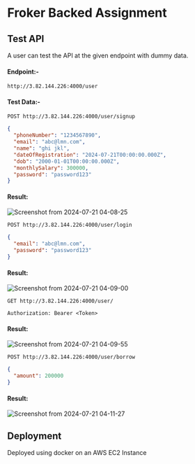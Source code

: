 # Froker Backed Assignment
## Test API 
A user can test the API at the given endpoint with dummy data.
#### Endpoint:-

``
http://3.82.144.226:4000/user
``

#### Test Data:-
``
POST http://3.82.144.226:4000/user/signup
``

```json
{
  "phoneNumber": "1234567890",
  "email": "abc@lmn.com",
  "name": "ghi jkl",
  "dateOfRegistration": "2024-07-21T00:00:00.000Z",
  "dob": "2000-01-01T00:00:00.000Z",
  "monthlySalary": 300000,
  "password": "password123"
}
```
#### Result:
![Screenshot from 2024-07-21 04-08-25](https://github.com/user-attachments/assets/31787e34-2990-4772-9efd-f97b73b2c7ab)

``
POST http://3.82.144.226:4000/user/login
``

```json
{
  "email": "abc@lmn.com",
  "password": "password123"
}
```
#### Result:
![Screenshot from 2024-07-21 04-09-00](https://github.com/user-attachments/assets/bcecf292-28fb-4a00-9a83-9e1bc3d858de)

``
GET http://3.82.144.226:4000/user/
``

``
Authorization: Bearer <Token>
``
#### Result:
![Screenshot from 2024-07-21 04-09-55](https://github.com/user-attachments/assets/c609950a-c3b7-4e85-9630-bd9fc16aff9d)

``
POST http://3.82.144.226:4000/user/borrow
``

```json
{
  "amount": 200000
}
```
#### Result:
![Screenshot from 2024-07-21 04-11-27](https://github.com/user-attachments/assets/00fdbb9e-be52-40a9-a31d-00c9a973db79)


## Deployment
Deployed using docker on an AWS EC2 Instance



